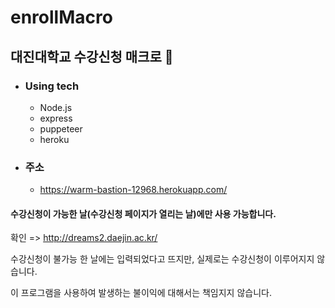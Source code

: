 # enrollMacro

## 대진대학교 수강신청 매크로 🤘

* ### Using tech

  - Node.js
  - express
  - puppeteer
  - heroku

* ### 주소

  - https://warm-bastion-12968.herokuapp.com/



#### 수강신청이 가능한 날(수강신청 페이지가 열리는 날)에만 사용 가능합니다.

확인 => http://dreams2.daejin.ac.kr/

수강신청이 불가능 한 날에는 입력되었다고 뜨지만, 실제로는 수강신청이 이루어지지 않습니다.

이 프로그램을 사용하여 발생하는 불이익에 대해서는 책임지지 않습니다.
